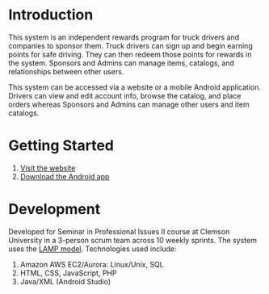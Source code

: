 # Introduction 
This system is an independent rewards program for truck drivers and companies to sponsor them.
Truck drivers can sign up and begin earning points for safe driving. They can then redeem those points for rewards in the system.
Sponsors and Admins can manage items, catalogs, and relationships between other users.

This system can be accessed via a website or a mobile Android application. Drivers can view and edit account info, browse the catalog, and place orders whereas Sponsors and Admins can manage other users and item catalogs.

# Getting Started
1.	[Visit the website](http://ec2-54-234-169-204.compute-1.amazonaws.com/DesktopSite.php)
2.	[Download the Android app](AppBuilds/wtt1.0.apk)

# Development
Developed for Seminar in Professional Issues II course at Clemson University in a 3-person scrum team across 10 weekly sprints.
The system uses the [LAMP model](https://en.wikipedia.org/wiki/LAMP_(software_bundle)).
Technologies used include:
1. Amazon AWS EC2/Aurora: Linux/Unix, SQL
2. HTML, CSS, JavaScript, PHP
3. Java/XML (Android Studio)
